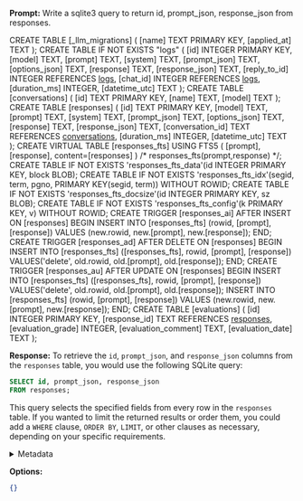 **Prompt:**
Write a sqlite3 query to return id, prompt_json, response_json from responses. 



CREATE TABLE [_llm_migrations] (
   [name] TEXT PRIMARY KEY,
   [applied_at] TEXT
);
CREATE TABLE IF NOT EXISTS "logs" (
   [id] INTEGER PRIMARY KEY,
   [model] TEXT,
   [prompt] TEXT,
   [system] TEXT,
   [prompt_json] TEXT,
   [options_json] TEXT,
   [response] TEXT,
   [response_json] TEXT,
   [reply_to_id] INTEGER REFERENCES [logs]([id]),
   [chat_id] INTEGER REFERENCES [logs]([id]),
   [duration_ms] INTEGER,
   [datetime_utc] TEXT
);
CREATE TABLE [conversations] (
   [id] TEXT PRIMARY KEY,
   [name] TEXT,
   [model] TEXT
);
CREATE TABLE [responses] (
   [id] TEXT PRIMARY KEY,
   [model] TEXT,
   [prompt] TEXT,
   [system] TEXT,
   [prompt_json] TEXT,
   [options_json] TEXT,
   [response] TEXT,
   [response_json] TEXT,
   [conversation_id] TEXT REFERENCES [conversations]([id]),
   [duration_ms] INTEGER,
   [datetime_utc] TEXT
);
CREATE VIRTUAL TABLE [responses_fts] USING FTS5 (
    [prompt], [response],
    content=[responses]
)
/* responses_fts(prompt,response) */;
CREATE TABLE IF NOT EXISTS 'responses_fts_data'(id INTEGER PRIMARY KEY, block BLOB);
CREATE TABLE IF NOT EXISTS 'responses_fts_idx'(segid, term, pgno, PRIMARY KEY(segid, term)) WITHOUT ROWID;
CREATE TABLE IF NOT EXISTS 'responses_fts_docsize'(id INTEGER PRIMARY KEY, sz BLOB);
CREATE TABLE IF NOT EXISTS 'responses_fts_config'(k PRIMARY KEY, v) WITHOUT ROWID;
CREATE TRIGGER [responses_ai] AFTER INSERT ON [responses] BEGIN
  INSERT INTO [responses_fts] (rowid, [prompt], [response]) VALUES (new.rowid, new.[prompt], new.[response]);
END;
CREATE TRIGGER [responses_ad] AFTER DELETE ON [responses] BEGIN
  INSERT INTO [responses_fts] ([responses_fts], rowid, [prompt], [response]) VALUES('delete', old.rowid, old.[prompt], old.[response]);
END;
CREATE TRIGGER [responses_au] AFTER UPDATE ON [responses] BEGIN
  INSERT INTO [responses_fts] ([responses_fts], rowid, [prompt], [response]) VALUES('delete', old.rowid, old.[prompt], old.[response]);
  INSERT INTO [responses_fts] (rowid, [prompt], [response]) VALUES (new.rowid, new.[prompt], new.[response]);
END;
CREATE TABLE [evaluations] ( [id] INTEGER PRIMARY KEY, [response_id] TEXT REFERENCES [responses]([id]), [evaluation_grade] INTEGER, [evaluation_comment] TEXT, [evaluation_date] TEXT );

**Response:**
To retrieve the `id`, `prompt_json`, and `response_json` columns from the `responses` table, you would use the following SQLite query:

```sql
SELECT id, prompt_json, response_json
FROM responses;
```

This query selects the specified fields from every row in the `responses` table. If you wanted to limit the returned results or order them, you could add a `WHERE` clause, `ORDER BY`, `LIMIT`, or other clauses as necessary, depending on your specific requirements.

<details><summary>Metadata</summary>

- Duration: 3170 ms
- Datetime: 2023-11-07T18:00:19.641110
- Model: gpt-4-1106-preview

</details>

**Options:**
```json
{}
```

